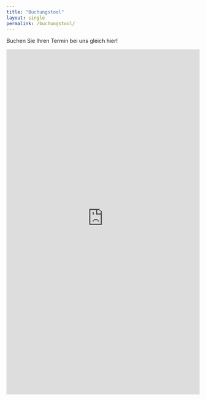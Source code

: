 ```yaml
---
title: "Buchungstool"
layout: single
permalink: /buchungstool/
---
```

Buchen Sie Ihren Termin bei uns gleich hier!
<iframe src="https://bacherplatz.vet-booking.net" width="100%" height="900px" style="border:0;" allowfullscreen="" loading="lazy" referrerpolicy="no-referrer-when-downgrade"></iframe>